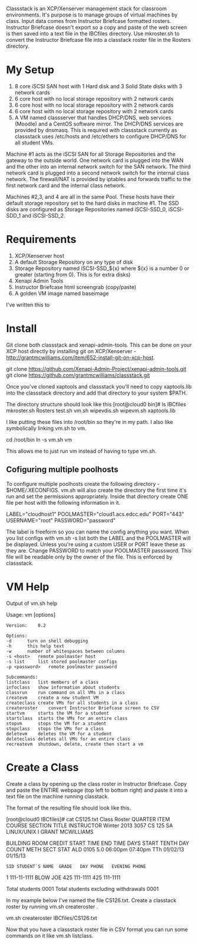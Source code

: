 Classstack is an XCP/Xenserver management stack for classroom environments. It's purpose is to manage groups of virtual machines by class. Input data comes from Instructor Briefcase formatted rosters. Instructor Briefcase doesn't export so a copy and paste of the web screen is then saved into a text file in the IBCfiles directory. Use mkroster.sh to convert the Instructor Briefcase file into a classtack roster file in the Rosters directory. 

My Setup
========

1. 8 core iSCSI SAN host with 1 Hard disk and 3 Solid State disks with 3 network cards
2. 6 core host with no local storage repository with 2 network cards
3. 6 core host with no local storage repository with 2 network cards
4. 6 core host with no local storage repository with 2 network cards
5. A VM named classserver that handles DHCP/DNS, web services (Moodle) and a CentOS software mirror. The DHCP/DNS services are provided by dnsmasq. This is required with classstack currently as classstack uses /etc/hosts and /etc/ethers to configure DHCP/DNS for all student VMs.

Machine #1 acts as the iSCSI SAN for all Storage Repositories and the gateway to the outside world. One network card is plugged into the WAN and the other into an internal network switch for the SAN network. The third network card is plugged into a second network switch for the internal class network. The firewall/NAT is provided by iptables and forwards traffic to the first network card and the internal class network.

Machines #2,3, and 4 are all in the same Pool. These hosts have their default storage repository set to the hard disks in machine #1. The SSD disks are configured as Storage Repositories named iSCSI-SSD_0, iSCSI-SDD_1 and iSCSI-SSD_2.


Requirements
============

1. XCP/Xenserver host
2. A default Storage Repository on any type of disk
2. Storage Repository named iSCSI-SSD_${x} where ${x} is a number 0 or greater (starting from 0). This is for extra disks)
3. Xenapi Admin Tools
4. Instructor Briefcase html screengrab (copy/paste)
5. A golden VM image named baseimage

I've written this to 



Install
=======
Git clone both classstack and xenapi-admin-tools. This can be done on your XCP host directly by installing git on XCP/Xenserver - http://grantmcwilliams.com/item/652-install-git-on-xcp-host.

git clone https://github.com/Xenapi-Admin-Project/xenapi-admin-tools.git
git clone https://github.com/grantmcwilliams/classstack.git

Once you've cloned xaptools and classstack you'll need to copy xaptools.lib into the classstack directory and add that directory to your system $PATH. 

The directory structure should look like this 
[root@cloud0 bin]# ls
IBCfiles  mkroster.sh  Rosters  test.sh  vm.sh  wipevdis.sh  wipevm.sh  xaptools.lib

I like putting these files into /root/bin so they're in my path. I also like symbolically linking vm.sh to vm. 

cd /root/bin
ln -s vm.sh vm

This allows me to just run vm instead of having to type vm.sh.

Cofiguring multiple poolhosts
-----------------------------

To configure multiple poolhosts create the following directory - $HOME/.XECONFIGS. vm.sh will also create the directory the first time it's run and set the permissions appropriately. Inside that directory create ONE file per host with the following information in it. 

LABEL="cloudhost1"
POOLMASTER="cloud1.acs.edcc.edu"
PORT="443"
USERNAME="root"
PASSWORD="password"

The label is freeform so you can name the config anything you want. When you list configs with vm.sh -s list both the LABEL and the POOLMASTER will be displayed. Unless you're using a custom USER or PORT leave these as they are. Change PASSWORD to match your POOLMASTER passsword. This file will be readable only by the owner of the file. This is enforced by classstack.

VM Help
=======

Output of vm.sh help 

  Usage: vm [options] <subcommand>

	Version: 	0.2

	Options:
	-d		turn on shell debugging
	-h		this help text
	-w		number of whitespaces between columns
	-s <host>	remote poolmaster host
	-s list		list stored poolmaster configs
	-p <password>	remote poolmaster password

	Subcommands:
	listclass 	list members of a class
	infoclass 	show information about students
	classrun 	run command on all VMs in a class
	createvm	create a new student VM
	createclass	create VMs for all students in a class
	createroster	convert Instructor Briefcase screen to CSV
	startvm	 	starts the VM for a student
	startclass 	starts the VMs for an entire class
	stopvm 		stops the VM for a student
	stopclass 	stops the VMs for a class
	deletevm	deletes the VM for a student
	deleteclass	deletes all VMs for an entire class
	recreatevm 	shutdown, delete, create then start a vm
	

Create a Class
==============

Create a class by opening up the class roster in Instructor Briefcase. Copy and paste the ENTIRE webpage (top left to bottom right) and paste it into a text file on the machine running classtack.

The format of the resulting file should look like this. 

[root@cloud0 IBCfiles]# cat CS125.txt 
Class Roster
QUARTER	ITEM	COURSE	SECTION	TITLE	INSTRUCTOR
Winter 2013	3057	CS 125	SA	LINUX/UNIX I	GRANT MCWILLIAMS

BUILDING
ROOM	CREDIT	START
TIME	END
TIME	DAYS	START
TENTH
DAY	COUNT
METH	SECT
STAT
ALD 0105	 5.0	06:00pm	07:40pm	TTh	01/02/13	01/15/13	 	 

 	SID	STUDENT`S NAME	GRADE	DAY PHONE	EVENING PHONE
1	111-11-1111	BLOW JOE	 	425 111-1111	425 111-1111

Total students	0001	Total students excluding withdrawals	0001


In my example below I've named the file CS126.txt. Create a classtack roster by running vm.sh createroster <IBC file>.

vm.sh createroster IBCfiles/CS126.txt

Now that you have a classstack roster file in CSV format you can run some commands on it like vm.sh listclass. 
